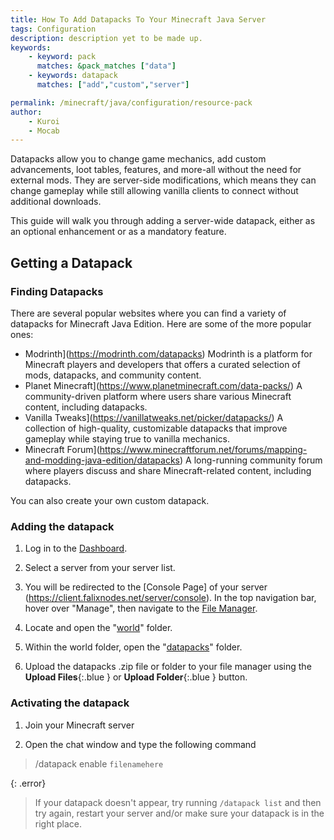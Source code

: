 ```yaml
---
title: How To Add Datapacks To Your Minecraft Java Server
tags: Configuration
description: description yet to be made up.
keywords:
    - keyword: pack
      matches: &pack_matches ["data"]
    - keywords: datapack
      matches: ["add","custom","server"]

permalink: /minecraft/java/configuration/resource-pack
author:
    - Kuroi
    - Mocab
---
```


Datapacks allow you to change game mechanics, add custom advancements, loot tables, features, and more-all without the need for external mods. They are server-side modifications, which means they can change gameplay while still allowing vanilla clients to connect without additional downloads.

This guide will walk you through adding a server-wide datapack, either as an optional enhancement or as a mandatory feature.

## Getting a Datapack

### Finding Datapacks

There are several popular websites where you can find a variety of datapacks for Minecraft Java Edition. Here are some of the more popular ones:

- Modrinth](https://modrinth.com/datapacks) Modrinth is a platform for Minecraft players and developers that offers a curated selection of mods, datapacks, and community content.
- Planet Minecraft](https://www.planetminecraft.com/data-packs/) A community-driven platform where users share various Minecraft content, including datapacks.
- Vanilla Tweaks](https://vanillatweaks.net/picker/datapacks/) A collection of high-quality, customizable datapacks that improve gameplay while staying true to vanilla mechanics.
- Minecraft Forum](https://www.minecraftforum.net/forums/mapping-and-modding-java-edition/datapacks) A long-running community forum where players discuss and share Minecraft-related content, including datapacks.

You can also create your own custom datapack.

### Adding the datapack

1. Log in to the [Dashboard](https://client.falixnodes.net/).

2. Select a server from your server list.

3. You will be redirected to the [Console Page] of your server (https://client.falixnodes.net/server/console). In the top navigation bar, hover over "Manage", then navigate to the [File Manager](https://client.falixnodes.net/server/filemanager).

4. Locate and open the "[world](https://client.falixnodes.net/server/filemanager?dir=/world/)" folder.

5. Within the world folder, open the "[datapacks](https://client.falixnodes.net/server/filemanager?dir=/world/datapacks/)" folder.

6. Upload the datapacks .zip file or folder to your file manager using the **Upload Files**{:.blue } or **Upload Folder**{:.blue } button.

### Activating the datapack

1. Join your Minecraft server

2. Open the chat window and type the following command
> /datapack enable `filenamehere`

{: .error}
> If your datapack doesn't appear, try running `/datapack list` and then try again, restart your server and/or make sure your datapack is in the right place.
